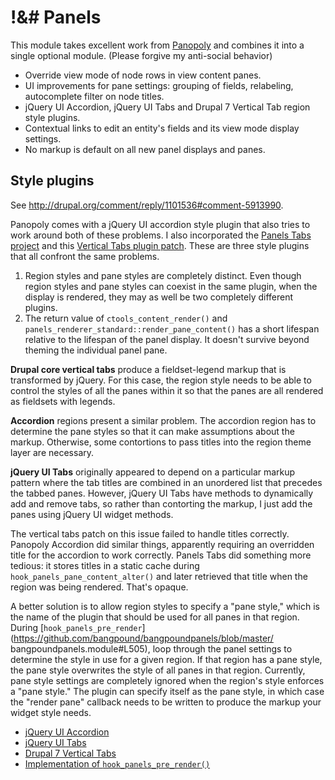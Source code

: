 !&# Panels
==========

This module takes excellent work from [Panopoly](http://drupal.org/project/panopoly) and
combines it into a single optional module. (Please forgive my anti-social behavior)

* Override view mode of node rows in view content panes.
* UI improvements for pane settings: grouping of fields, relabeling, autocomplete filter
  on node titles.
* jQuery UI Accordion, jQuery UI Tabs and Drupal 7 Vertical Tab region style plugins.
* Contextual links to edit an entity's fields and its view mode display settings.
* No markup is default on all new panel displays and panes.

Style plugins
-------------

See <http://drupal.org/comment/reply/1101536#comment-5913990>.

Panopoly comes with a jQuery UI accordion style plugin that also tries to work around both
of these problems. I also incorporated the [Panels Tabs
project](http://drupal.org/project/panels_tabs) and this [Vertical Tabs plugin
patch](http://drupal.org/node/1101536#comment-5789436). These are three style plugins that
all confront the same problems.

1. Region styles and pane styles are completely distinct. Even though region styles
   and pane styles can coexist in the same plugin, when the display is rendered, they may
   as well be two completely different plugins.
2. The return value of `ctools_content_render()` and
   `panels_renderer_standard::render_pane_content()` has a short lifespan relative to the
   lifespan of the panel display. It doesn't survive beyond theming the individual panel
   pane.

**Drupal core vertical tabs** produce a fieldset-legend markup that is transformed by
jQuery. For this case, the region style needs to be able to control the styles of all the
panes within it so that the panes are all rendered as fieldsets with legends.

**Accordion** regions present a similar problem. The accordion region has to determine the
pane styles so that it can make assumptions about the markup. Otherwise, some contortions
to pass titles into the region theme layer are necessary.

**jQuery UI Tabs** originally appeared to depend on a particular markup pattern where the
tab titles are combined in an unordered list that precedes the tabbed panes. However,
jQuery UI Tabs have methods to dynamically add and remove tabs, so rather than contorting
the markup, I just add the panes using jQuery UI widget methods.

The vertical tabs patch on this issue failed to handle titles correctly. Panopoly
Accordion did similar things, apparently requiring an overridden title for the accordion
to work correctly. Panels Tabs did something more tedious: it stores titles in a static
cache during `hook_panels_pane_content_alter()` and later retrieved that title when the
region was being rendered. That's opaque.

A better solution is to allow region styles to specify a "pane style," which is the name
of the plugin that should be used for all panes in that region. During
[`hook_panels_pre_render`](https://github.com/bangpound/bangpoundpanels/blob/master/
bangpoundpanels.module#L505), loop through the panel settings to determine the style in
use for a given region. If that region has a pane style, the pane style overwrites the
style of all panes in that region. Currently, pane style settings are completely ignored
when the region's style enforces a "pane style." The plugin can specify itself as the pane
style, in which case the "render pane" callback needs to be written to produce the markup
your widget style needs.

* [jQuery UI Accordion][1]
* [jQuery UI Tabs][2]
* [Drupal 7 Vertical Tabs][3]
* [Implementation of `hook_panels_pre_render()`][4]

[1]: https://github.com/bangpound/bangpoundpanels/blob/master/plugins/styles/accordion/accordion.inc
[2]: https://github.com/bangpound/bangpoundpanels/blob/master/plugins/styles/tabs/tabs.inc
[3]: https://github.com/bangpound/bangpoundpanels/tree/master/plugins/styles/vertical_tabs
[4]: https://github.com/bangpound/bangpoundpanels/blob/master/bangpoundpanels.module#L505
